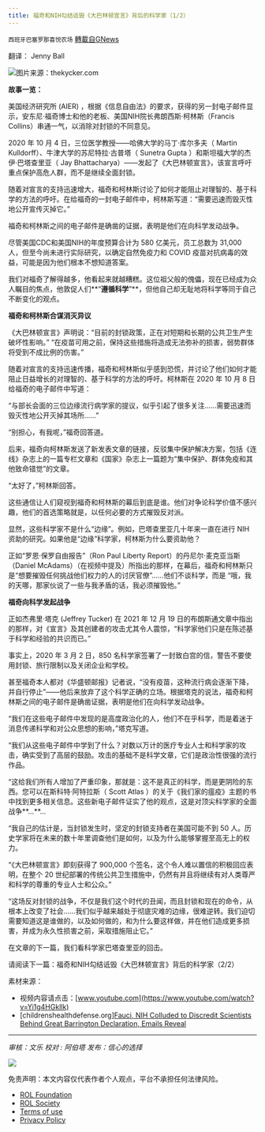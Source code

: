 ```yaml
---
title: 福奇和NIH勾结诋毁《大巴林顿宣言》背后的科学家（1/2）
---
```

`西班牙巴塞罗那喜悦农场` [轉載自GNews](https://gnews.org/zh-hans/1825295/)

翻译： Jenny Ball

![](https://assets.gnews.org/wp-content/uploads/2022/01/F-1-768x432-1.jpg)图片来源：thekycker.com

**故事一览：**

美国经济研究所 (AIER) ，根据《信息自由法》的要求，获得的另一封电子邮件显示，安东尼·福奇博士和他的老板、美国NIH院长弗朗西斯·柯林斯（Francis Collins）串通一气，以消除对封锁的不同意见。

2020 年 10 月 4 日，三位医学教授——哈佛大学的马丁·库尔多夫（ Martin Kulldorff）、牛津大学的苏尼特拉·古普塔（ Sunetra Gupta ）和斯坦福大学的杰伊·巴塔查里亚（ Jay Bhattacharya）——发起了《大巴林顿宣言》，该宣言呼吁重点保护高危人群，而不是继续全面封锁。

随着对宣言的支持迅速增大，福奇和柯林斯讨论了如何才能阻止对理智的、基于科学的方法的呼吁。在给福奇的一封电子邮件中，柯林斯写道：“需要迅速而毁灭性地公开宣传灭掉它。”

福奇和柯林斯之间的电子邮件是确凿的证据，表明是他们在向科学发动战争。

尽管美国CDC和美国NIH的年度预算合计为 580 亿美元，员工总数为 31,000 人，但至今尚未进行实际研究，以确定自然免疫力和 COVID 疫苗对抗病毒的效益，可能是因为他们根本不想知道答案。

我们对福奇了解得越多，他看起来就越糟糕。这位祖父般的傀儡，现在已经成为众人瞩目的焦点，他敦促人们**“**遵循科学**”**，但他自己却无耻地将科学等同于自己不断变化的观点。

**福奇和柯林斯合谋消灭异议**

《大巴林顿宣言》声明说：“目前的封锁政策，正在对短期和长期的公共卫生产生破坏性影响。” “在疫苗可用之前，保持这些措施将造成无法弥补的损害，弱势群体将受到不成比例的伤害。”

随着对宣言的支持迅速传播，福奇和柯林斯似乎感到恐慌，并讨论了他们如何才能阻止日益增长的对理智的、基于科学的方法的呼吁。柯林斯在 2020 年 10 月 8 日给福奇的电子邮件中写道：

“与部长会面的三位边缘流行病学家的提议，似乎引起了很多关注……需要迅速而毁灭性地公开灭掉其场所……”

“别担心，有我呢，”福奇回答道。

后来，福奇向柯林斯发送了新发表文章的链接，反驳集中保护解决方案，包括《连线》杂志上的一篇专栏文章和《国家》杂志上一篇题为“集中保护、群体免疫和其他致命错觉”的文章。

“太好了，”柯林斯回答。

这些通信让人们窥视到福奇和柯林斯的幕后到底是谁。他们对争论科学价值不感兴趣，他们的首选策略就是，以任何必要的方式摧毁反对派。

显然，这些科学家不是什么“边缘”。例如，巴塔查里亚几十年来一直在进行 NIH 资助的研究。如果他是“边缘”科学家，柯林斯为什么要资助他？

正如“罗恩·保罗自由报告”（Ron Paul Liberty Report）的丹尼尔·麦克亚当斯（Daniel McAdams）（在视频中提及）所指出的那样，在幕后，福奇和柯林斯只是“想要摧毁任何挑战他们权力的人的讨厌官僚”……他们不谈科学，而是 “哦，我的天哪，那家伙说了一些与我矛盾的话，我必须摧毁他。”

**福奇向科学发起战争**

正如杰弗里·塔克 (Jeffrey Tucker) 在 2021 年 12 月 19 日的布朗斯通文章中指出的那样，对《宣言》及其创建者的攻击尤其令人震惊，“科学家他们只是在陈述基于科学和经验的共识而已。”

事实上，2020 年 3 月 2 日，850 名科学家签署了一封致白宫的信，警告不要使用封锁、旅行限制以及关闭企业和学校。

甚至福奇本人都对《华盛顿邮报》记者说，“没有疫苗，这种流行病会逐渐下降，并自行停止”——他后来放弃了这个科学正确的立场。根据塔克的说法，福奇和柯林斯之间的电子邮件是确凿证据，表明是他们在向科学发动战争。

“我们在这些电子邮件中发现的是高度政治化的人，他们不在乎科学，而是着迷于消息传递科学和对公众思想的影响，”塔克写道。

“我们从这些电子邮件中学到了什么？对数以万计的医疗专业人士和科学家的攻击，确实受到了高层的鼓励。攻击的基础不是科学文章，它们是政治性很强的流行作品。

“这给我们所有人增加了严重印象，那就是：这不是真正的科学，而是更阴险的东西。您可以在斯科特·阿特拉斯（ Scott Atlas ）的关于《我们家的瘟疫》主题的书中找到更多相关信息。这些新电子邮件证实了他的观点，这是对顶尖科学家的全面战争**…**…

“我自己的估计是，当封锁发生时，坚定的封锁支持者在美国可能不到 50 人。历史学家将在未来的数十年里调查他们是如何，以及为什么能够掌握至高无上的权力。

“《大巴林顿宣言》即刻获得了 900,000 个签名，这个令人难以置信的积极回应表明，在整个 20 世纪部署的传统公共卫生措施中，仍然有并且将继续有对人类尊严和科学的尊重的专业人士和公众。”

“这场反对封锁的战争，不仅是我们这个时代的丑闻，而且封锁和现在的命令，从根本上改变了社会……我们似乎越来越处于彻底灾难的边缘，很难逆转。我们迫切需要知道这是谁做的，以及如何做的，和为什么要这样做，并在他们造成更多损害，并成为永久性损害之前，采取措施阻止它。”

在文章的下一篇，我们看科学家巴塔查里亚的回击。

请阅读下一篇：福奇和NIH勾结诋毁《大巴林顿宣言》背后的科学家（2/2）

素材来源：

- 视频内容请点击：[www.youtube.com](https://www.youtube.com/watch?v=Yi1g4HGkllk)
- [childrenshealthdefense.org][Fauci, NIH Colluded to Discredit Scientists Behind Great Barrington Declaration, Emails Reveal](https://childrenshealthdefense.org/defender/fauci-nih-great-barrington-declaration-emails/?utm_source=salsa&amp;eType=EmailBlastContent&amp;eId=08ffe540-bb9b-41ef-a50e-6e7db1d5d616)


* * *

*审核：文乐*
*校对 : 阿伯塔*
*发布：信心的选择*

![](https://assets.gnews.org/wp-content/uploads/2022/01/GNEWS_CH.-1.jpeg)

 

免责声明：本文内容仅代表作者个人观点，平台不承担任何法律风险。

- [ROL Foundation](https://rolfoundation.org/)
- [ROL Society](https://rolsociety.org/)
- [Terms of use](https://gnews.org/terms-of-use-3/)
- [Privacy Policy](https://gnews.org/privacy-policy/)
